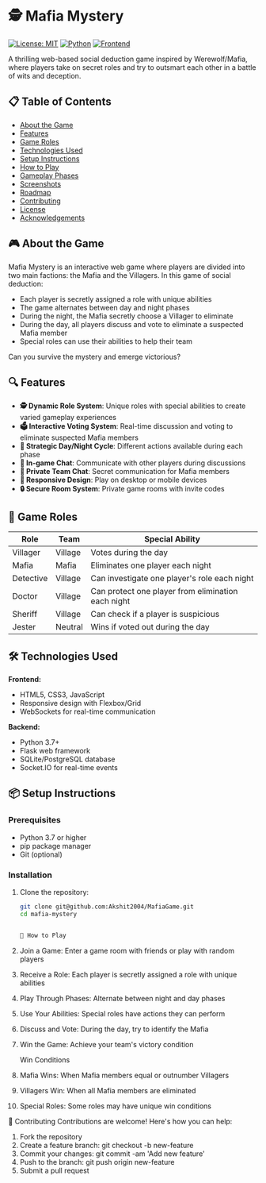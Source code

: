 # 🕵️ Mafia Mystery

[![License: MIT](https://img.shields.io/badge/License-MIT-yellow.svg)](https://opensource.org/licenses/MIT)
[![Python](https://img.shields.io/badge/Python-3.7+-blue.svg)](https://www.python.org/)
[![Frontend](https://img.shields.io/badge/Frontend-HTML/CSS/JS-orange.svg)](https://developer.mozilla.org/en-US/docs/Web)

A thrilling web-based social deduction game inspired by Werewolf/Mafia, where players take on secret roles and try to outsmart each other in a battle of wits and deception.

## 📋 Table of Contents
- [About the Game](#about-the-game)
- [Features](#features)
- [Game Roles](#game-roles)
- [Technologies Used](#technologies-used)
- [Setup Instructions](#setup-instructions)
- [How to Play](#how-to-play)
- [Gameplay Phases](#gameplay-phases)
- [Screenshots](#screenshots)
- [Roadmap](#roadmap)
- [Contributing](#contributing)
- [License](#license)
- [Acknowledgements](#acknowledgements)

## 🎮 About the Game

Mafia Mystery is an interactive web game where players are divided into two main factions: the Mafia and the Villagers. In this game of social deduction:

- Each player is secretly assigned a role with unique abilities
- The game alternates between day and night phases
- During the night, the Mafia secretly choose a Villager to eliminate
- During the day, all players discuss and vote to eliminate a suspected Mafia member
- Special roles can use their abilities to help their team

Can you survive the mystery and emerge victorious?

## 🔍 Features

- **🕵️ Dynamic Role System**: Unique roles with special abilities to create varied gameplay experiences
- **🗳️ Interactive Voting System**: Real-time discussion and voting to eliminate suspected Mafia members
- **🌙 Strategic Day/Night Cycle**: Different actions available during each phase
- **💬 In-game Chat**: Communicate with other players during discussions
- **👥 Private Team Chat**: Secret communication for Mafia members
- **🎨 Responsive Design**: Play on desktop or mobile devices
- **🔒 Secure Room System**: Private game rooms with invite codes

## 👤 Game Roles

| Role | Team | Special Ability |
|------|------|-----------------|
| Villager | Village | Votes during the day |
| Mafia | Mafia | Eliminates one player each night |
| Detective | Village | Can investigate one player's role each night |
| Doctor | Village | Can protect one player from elimination each night |
| Sheriff | Village | Can check if a player is suspicious |
| Jester | Neutral | Wins if voted out during the day |

## 🛠️ Technologies Used

**Frontend:**
- HTML5, CSS3, JavaScript
- Responsive design with Flexbox/Grid
- WebSockets for real-time communication

**Backend:**
- Python 3.7+
- Flask web framework
- SQLite/PostgreSQL database
- Socket.IO for real-time events

## 📦 Setup Instructions

### Prerequisites
- Python 3.7 or higher
- pip package manager
- Git (optional)

### Installation

1. Clone the repository:
   ```bash
   git clone git@github.com:Akshit2004/MafiaGame.git
   cd mafia-mystery


   🎯 How to Play
1. Join a Game: Enter a game room with friends or play with random players
2. Receive a Role: Each player is secretly assigned a role with unique abilities
3. Play Through Phases: Alternate between night and day phases
4. Use Your Abilities: Special roles have actions they can perform
5. Discuss and Vote: During the day, try to identify the Mafia
6. Win the Game: Achieve your team's victory condition

     Win Conditions

1. Mafia Wins: When Mafia members equal or outnumber Villagers
2. Villagers Win: When all Mafia members are eliminated
3. Special Roles: Some roles may have unique win conditions


🤝 Contributing
Contributions are welcome! Here's how you can help:

1. Fork the repository
2. Create a feature branch: git checkout -b new-feature
3. Commit your changes: git commit -am 'Add new feature'
4. Push to the branch: git push origin new-feature
5. Submit a pull request